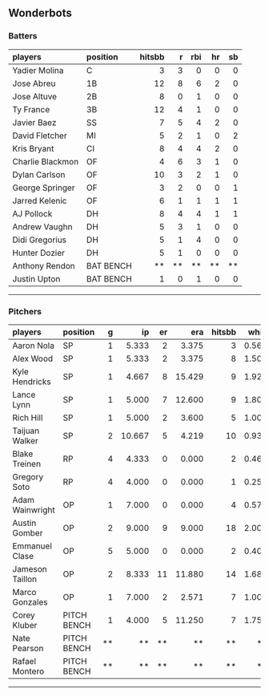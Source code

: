 ## Wonderbots

### Batters

 
|players          |position  | hitsbb|  r| rbi| hr| sb| 
|:----------------|:---------|------:|--:|---:|--:|--:| 
|Yadier Molina    |C         |      3|  3|   0|  0|  0| 
|Jose Abreu       |1B        |     12|  8|   6|  2|  0| 
|Jose Altuve      |2B        |      8|  0|   1|  0|  0| 
|Ty France        |3B        |     12|  4|   1|  0|  0| 
|Javier Baez      |SS        |      7|  5|   4|  2|  0| 
|David Fletcher   |MI        |      5|  2|   1|  0|  2| 
|Kris Bryant      |CI        |      8|  4|   4|  2|  0| 
|Charlie Blackmon |OF        |      4|  6|   3|  1|  0| 
|Dylan Carlson    |OF        |     10|  3|   2|  1|  0| 
|George Springer  |OF        |      3|  2|   0|  0|  1| 
|Jarred Kelenic   |OF        |      6|  1|   1|  1|  1| 
|AJ Pollock       |DH        |      8|  4|   4|  1|  1| 
|Andrew Vaughn    |DH        |      5|  3|   1|  0|  0| 
|Didi Gregorius   |DH        |      5|  1|   4|  0|  0| 
|Hunter Dozier    |DH        |      5|  1|   0|  0|  0| 
|Anthony Rendon   |BAT BENCH |     **| **|  **| **| **| 
|Justin Upton     |BAT BENCH |      1|  0|   1|  0|  0| 

* * *

### Pitchers

 
|players         |position    |  g|     ip| er|    era| hitsbb|  whip| so|  w| sv| 
|:---------------|:-----------|--:|------:|--:|------:|------:|-----:|--:|--:|--:| 
|Aaron Nola      |SP          |  1|  5.333|  2|  3.375|      3| 0.562|  7|  0|  0| 
|Alex Wood       |SP          |  1|  5.333|  2|  3.375|      8| 1.500|  5|  0|  0| 
|Kyle Hendricks  |SP          |  1|  4.667|  8| 15.429|      9| 1.929|  4|  0|  0| 
|Lance Lynn      |SP          |  1|  5.000|  7| 12.600|      9| 1.800|  7|  0|  0| 
|Rich Hill       |SP          |  1|  5.000|  2|  3.600|      5| 1.000|  8|  0|  0| 
|Taijuan Walker  |SP          |  2| 10.667|  5|  4.219|     10| 0.937|  9|  0|  0| 
|Blake Treinen   |RP          |  4|  4.333|  0|  0.000|      2| 0.462|  4|  2|  1| 
|Gregory Soto    |RP          |  4|  4.000|  0|  0.000|      1| 0.250|  4|  0|  2| 
|Adam Wainwright |OP          |  1|  7.000|  0|  0.000|      4| 0.571|  5|  1|  0| 
|Austin Gomber   |OP          |  2|  9.000|  9|  9.000|     18| 2.000| 10|  0|  0| 
|Emmanuel Clase  |OP          |  5|  5.000|  0|  0.000|      2| 0.400|  6|  0|  1| 
|Jameson Taillon |OP          |  2|  8.333| 11| 11.880|     14| 1.680| 10|  0|  0| 
|Marco Gonzales  |OP          |  1|  7.000|  2|  2.571|      7| 1.000|  4|  1|  0| 
|Corey Kluber    |PITCH BENCH |  1|  4.000|  5| 11.250|      7| 1.750|  6|  0|  0| 
|Nate Pearson    |PITCH BENCH | **|     **| **|     **|     **|    **| **| **| **| 
|Rafael Montero  |PITCH BENCH | **|     **| **|     **|     **|    **| **| **| **| 


* * *


